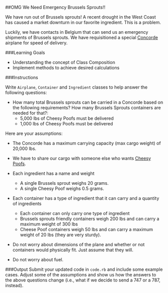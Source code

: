 ##OMG We Need Emergency Brussels Sprouts!!

We have run out of Brussels sprouts! A recent drought in the West Coast has caused a market downturn in our favorite ingredient. This is a problem.

Luckily, we have contacts in Belgium that can send us an emergency shipments of Brussels sprouts. We have requisitioned a special [Concorde](http://en.wikipedia.org/wiki/Concorde) airplane for speed of delivery.

###Learning Goals
* Understanding the concept of Class Composition
* Implement methods to achieve desired calculations

###Instructions

Write `Airplane`, `Container` and `Ingredient` classes to help answer the following questions:

* How many total Brussels sprouts can be carried in a Concorde based on the following requirements? How many Brussels Sprouts containers are needed for that?:
  * 5,000 lbs of Cheesy Poofs must be delivered
  * 1,000 lbs of Cheesy Poofs must be delivered

Here are your assumptions:
* The Concorde has a maximum carrying capacity (max cargo weight) of 20,000 lbs.
* We have to share our cargo with someone else who wants [Cheesy Poofs](https://www.youtube.com/watch?v=-XlYj1iyAlk).
* Each ingredient has a name and weight
  * A single Brussels sprout weighs 20 grams.
  * A single Cheesy Poof weighs 0.5 grams.
* Each container has a type of ingredient that it can carry and a quantity of ingredients
  * Each container can only carry one type of ingredient
  * Brussels sprouts friendly containers weigh 200 lbs and can carry a maximum weight of 300 lbs
  * Cheese Poof containers weigh 50 lbs and can carry a maximum weight of 20 lbs (they are very sturdy).

* Do not worry about dimensions of the plane and whether or not containers would physically fit. Just assume that they will.
* Do not worry about fuel.

###Output
Submit your updated code in `code.rb` and include some example cases. Adjust some of the assumptions and show us how the answers to the above questions change (i.e., what if we decide to send a 747 or a 787, instead).
